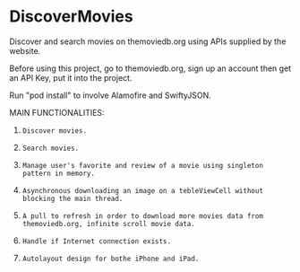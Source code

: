 # DiscoverMovies
Discover and search movies on themoviedb.org using APIs supplied by the website.

Before using this project, go to themoviedb.org, sign up an account then get an API Key, put it into the project.
 
Run "pod install" to involve Alamofire and SwiftyJSON.

MAIN FUNCTIONALITIES:

 1.     Discover movies.

 2.     Search movies.

 3.     Manage user's favorite and review of a movie using singleton pattern in memory.

 4.     Asynchronous downloading an image on a tebleViewCell without blocking the main thread. 

 5.     A pull to refresh in order to download more movies data from themoviedb.org, infinite scroll movie data.

 6.     Handle if Internet connection exists.

 7.     Autolayout design for bothe iPhone and iPad.
